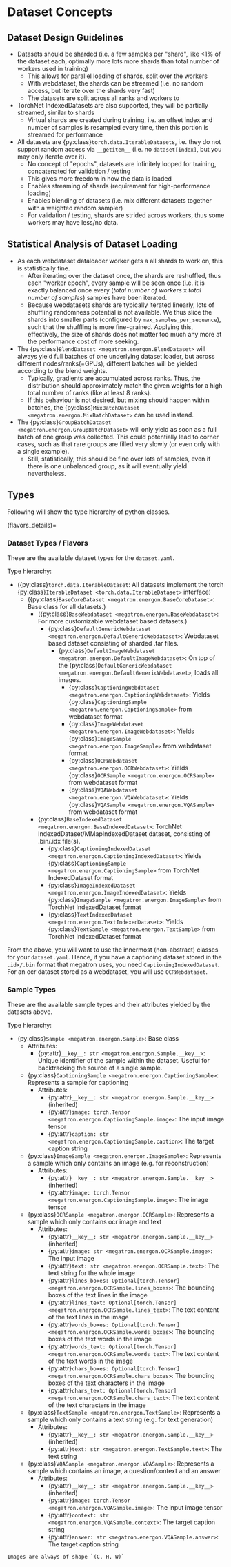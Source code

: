 <!--- Copyright (c) 2024, NVIDIA CORPORATION.
SPDX-License-Identifier: BSD-3-Clause -->

# Dataset Concepts

## Dataset Design Guidelines

* Datasets should be sharded (i.e. a few samples per "shard", like <1% of the dataset each, optimally more lots more shards than total number of workers used in training)
  * This allows for parallel loading of shards, split over the workers
  * With webdataset, the shards can be streamed (i.e. no random access, but iterate over the shards very fast)
  * The datasets are split across all ranks and workers to
* TorchNet IndexedDatasets are also supported, they will be partially streamed, similar to shards
  * Virtual shards are created during training, i.e. an offset index and number of samples is resampled every time, then this portion is streamed for performance
* All datasets are {py:class}`torch.data.IterableDataset`s, i.e. they do not support random access via `__getitem__` (i.e. no `dataset[index]`, but you may only iterate over it).
  * No concept of "epochs", datasets are infinitely looped for training, concatenated for validation / testing
  * This gives more freedom in how the data is loaded
  * Enables streaming of shards (requirement for high-performance loading)
  * Enables blending of datasets (i.e. mix different datasets together with a weighted random sampler)
  * For validation / testing, shards are strided across workers, thus some workers may have less/no data.

## Statistical Analysis of Dataset Loading
* As each webdataset dataloader worker gets a all shards to work on, this is statistically fine.
  * After iterating over the dataset once, the shards are reshuffled, thus each "worker epoch", every sample will be seen once (i.e. it is exactly balanced once every (*total number of workers* x *total number of samples*) samples have been iterated.
  * Because webdatasets shards are typically iterated linearly, lots of shuffling randomness potential is not available. We thus slice the shards into smaller parts (configured by `max_samples_per_sequence`), such that the shuffling is more fine-grained. Applying this, effectively, the size of shards does not matter too much any more at the performance cost of more seeking.
* The {py:class}`BlendDataset <megatron.energon.BlendDataset>` will always yield full batches of one underlying dataset loader,
  but across different nodes/ranks(=GPUs), different batches will be yielded according to the blend weights.
  * Typically, gradients are accumulated across ranks. Thus, the distribution should approximately match the given weights for a high total number of ranks (like at least 8 ranks).
  * If this behaviour is not desired, but mixing should happen within batches, the {py:class}`MixBatchDataset <megatron.energon.MixBatchDataset>` can be used instead.
* The {py:class}`GroupBatchDataset <megatron.energon.GroupBatchDataset>` will only yield as soon as a full batch of one group was collected.
  This could potentially lead to corner cases, such as that rare groups are filled very slowly (or even only with a single example).
  * Still, statistically, this should be fine over lots of samples, even if there is one unbalanced group, as it will eventually yield nevertheless.

## Types

Following will show the type hierarchy of python classes.

(flavors_details)=
### Dataset Types / Flavors

These are the available dataset types for the `dataset.yaml`.

Type hierarchy:
* ({py:class}`torch.data.IterableDataset`: All datasets implement the torch {py:class}`IterableDataset <torch.data.IterableDataset>` interface)
  * ({py:class}`BaseCoreDataset <megatron.energon.BaseCoreDataset>`: Base class for all datasets.)
    * ({py:class}`BaseWebdataset <megatron.energon.BaseWebdataset>`: For more customizable webdataset based datasets.)
      * {py:class}`DefaultGenericWebdataset <megatron.energon.DefaultGenericWebdataset>`: Webdataset based dataset consisting of sharded .tar files.
        * {py:class}`DefaultImageWebdataset <megatron.energon.DefaultImageWebdataset>`: On top of the {py:class}`DefaultGenericWebdataset <megatron.energon.DefaultGenericWebdataset>`, loads all images.
          * {py:class}`CaptioningWebdataset <megatron.energon.CaptioningWebdataset>`: Yields {py:class}`CaptioningSample <megatron.energon.CaptioningSample>` from webdataset format
          * {py:class}`ImageWebdataset <megatron.energon.ImageWebdataset>`: Yields {py:class}`ImageSample <megatron.energon.ImageSample>` from webdataset format
          * {py:class}`OCRWebdataset <megatron.energon.OCRWebdataset>`: Yields {py:class}`OCRSample <megatron.energon.OCRSample>` from webdataset format
          * {py:class}`VQAWebdataset <megatron.energon.VQAWebdataset>`: Yields {py:class}`VQASample <megatron.energon.VQASample>` from webdataset format
    * {py:class}`BaseIndexedDataset <megatron.energon.BaseIndexedDataset>`: TorchNet IndexedDataset/MMapIndexedDataset dataset, consisting of .bin/.idx file(s).
      * {py:class}`CaptioningIndexedDataset <megatron.energon.CaptioningIndexedDataset>`: Yields {py:class}`CaptioningSample <megatron.energon.CaptioningSample>` from TorchNet IndexedDataset format
      * {py:class}`ImageIndexedDataset <megatron.energon.ImageIndexedDataset>`: Yields {py:class}`ImageSample <megatron.energon.ImageSample>` from TorchNet IndexedDataset format
      * {py:class}`TextIndexedDataset <megatron.energon.TextIndexedDataset>`: Yields {py:class}`TextSample <megatron.energon.TextSample>` from TorchNet IndexedDataset format

From the above, you will want to use the innermost (non-abstract) classes for your `dataset.yaml`.
Hence, if you have a captioning dataset stored in the `.idx/.bin` format that megatron uses, you need `CaptioningIndexedDataset`.
For an ocr dataset stored as a webdataset, you will use `OCRWebdataset`.

### Sample Types

These are the available sample types and their attributes yielded by the datasets above.

Type hierarchy:

* {py:class}`Sample <megatron.energon.Sample>`: Base class
  * Attributes:
    * {py:attr}`__key__: str <megatron.energon.Sample.__key__>`: Unique identifier of the sample within the dataset. Useful for backtracking the source of a single sample.
  * {py:class}`CaptioningSample <megatron.energon.CaptioningSample>`: Represents a sample for captioning
    * Attributes:
      * {py:attr}`__key__: str <megatron.energon.Sample.__key__>` (inherited)
      * {py:attr}`image: torch.Tensor <megatron.energon.CaptioningSample.image>`: The input image tensor
      * {py:attr}`caption: str <megatron.energon.CaptioningSample.caption>`: The target caption string
  * {py:class}`ImageSample <megatron.energon.ImageSample>`: Represents a sample which only contains an image (e.g. for reconstruction)
    * Attributes:
      * {py:attr}`__key__: str <megatron.energon.Sample.__key__>` (inherited)
      * {py:attr}`image: torch.Tensor <megatron.energon.CaptioningSample.image>`: The image tensor
  * {py:class}`OCRSample <megatron.energon.OCRSample>`: Represents a sample which only contains ocr image and text
    * Attributes:
      * {py:attr}`__key__: str <megatron.energon.Sample.__key__>` (inherited)
      * {py:attr}`image: str <megatron.energon.OCRSample.image>`: The input image
      * {py:attr}`text: str <megatron.energon.OCRSample.text>`: The text string for the whole image
      * {py:attr}`lines_boxes: Optional[torch.Tensor] <megatron.energon.OCRSample.lines_boxes>`: The bounding boxes of the text lines in the image
      * {py:attr}`lines_text: Optional[torch.Tensor] <megatron.energon.OCRSample.lines_text>`: The text content of the text lines in the image
      * {py:attr}`words_boxes: Optional[torch.Tensor] <megatron.energon.OCRSample.words_boxes>`: The bounding boxes of the text words in the image
      * {py:attr}`words_text: Optional[torch.Tensor] <megatron.energon.OCRSample.words_text>`: The text content of the text words in the image
      * {py:attr}`chars_boxes: Optional[torch.Tensor] <megatron.energon.OCRSample.chars_boxes>`: The bounding boxes of the text characters in the image
      * {py:attr}`chars_text: Optional[torch.Tensor] <megatron.energon.OCRSample.chars_text>`: The text content of the text characters in the image
  * {py:class}`TextSample <megatron.energon.TextSample>`: Represents a sample which only contains a text string (e.g. for text generation)
    * Attributes:
      * {py:attr}`__key__: str <megatron.energon.Sample.__key__>` (inherited)
      * {py:attr}`text: str <megatron.energon.TextSample.text>`: The text string
  * {py:class}`VQASample <megatron.energon.VQASample>`: Represents a sample which contains an image, a question/context and an answer
    * Attributes:
      * {py:attr}`__key__: str <megatron.energon.Sample.__key__>` (inherited)
      * {py:attr}`image: torch.Tensor <megatron.energon.VQASample.image>`: The input image tensor
      * {py:attr}`context: str <megatron.energon.VQASample.context>`: The target caption string
      * {py:attr}`answer: str <megatron.energon.VQASample.answer>`: The target caption string

```{note}
Images are always of shape `(C, H, W)`    
```
